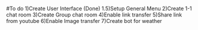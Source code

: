 #To do
1)Create User Interface (Done)
1.5)Setup General Menu
2)Create 1-1 chat room
3)Create Group chat room
4)Enable link transfer
5)Share link from youtube
6)Enable Image transfer
7)Create bot for weather
